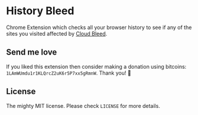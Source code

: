 # History Bleed

Chrome Extension which checks all your browser history to see if any of the sites you visited affected by [Cloud Bleed](https://blog.cloudflare.com/incident-report-on-memory-leak-caused-by-cloudflare-parser-bug/).

## Send me love

If you liked this extension then consider making a donation using bitcoins: `1LAmWUmdu1r1KLQrcZ2uK6r5P7xx5gRmnW`. Thank you! 🎅

## License

The mighty MIT license. Please check `LICENSE` for more details.